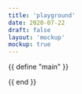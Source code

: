 ```yaml
---
title: 'playground'
date: 2020-07-22
draft: false
layout: 'mockup'
mockup: true
---
```


{{ define "main" }}


{{ end }}
